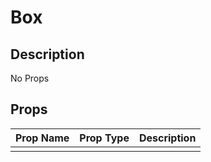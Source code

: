 # Box

## Description

No Props

## Props

| Prop Name | Prop Type | Description |
| :-------- | :-------: | :---------- |
|       |  |  |
